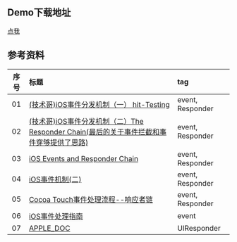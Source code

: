 


## Demo下载地址

[点我](http://zuoxue.sinaapp.com/responder_chain_demo/responder_chain_demo%E4%BA%8B%E4%BB%B6%E7%A9%BF%E9%80%8F.zip)

## 参考资料

| 序号 | 标题| tag|
| :-------------: | :------------ |:------|
| 01 |  [(技术哥)iOS事件分发机制（一） hit-Testing](http://suenblog.duapp.com/blog/100031/iOS%E4%BA%8B%E4%BB%B6%E5%88%86%E5%8F%91%E6%9C%BA%E5%88%B6%EF%BC%88%E4%B8%80%EF%BC%89%20hit-Testing#sidebar)| event, Responder|
|02|[(技术哥)iOS事件分发机制（二）The Responder Chain(最后的关于事件拦截和事件穿够提供了思路)](http://suenblog.duapp.com/blog/100032/iOS%E4%BA%8B%E4%BB%B6%E5%88%86%E5%8F%91%E6%9C%BA%E5%88%B6%EF%BC%88%E4%BA%8C%EF%BC%89The%20Responder%20Chain)| event, Responder|
|03| [iOS Events and Responder Chain](https://www.zybuluo.com/MicroCai/note/66142)| event, Responder|
|04|[iOS事件机制(二)](http://ryantang.me/blog/2013/12/29/ios-event-dispatch-2/)|event, Responder|
|05|[ Cocoa Touch事件处理流程--响应者链](http://blog.csdn.net/wzzvictory/article/details/9264335)|event, Responder|
|06|[iOS事件处理指南](http://www.jianshu.com/p/a71d3325fcf5)|event|
|07|[APPLE_DOC](https://developer.apple.com/library/ios/documentation/UIKit/Reference/UIResponder_Class/index.html#//apple_ref/occ/instp/UIResponder/userActivity)|UIResponder

